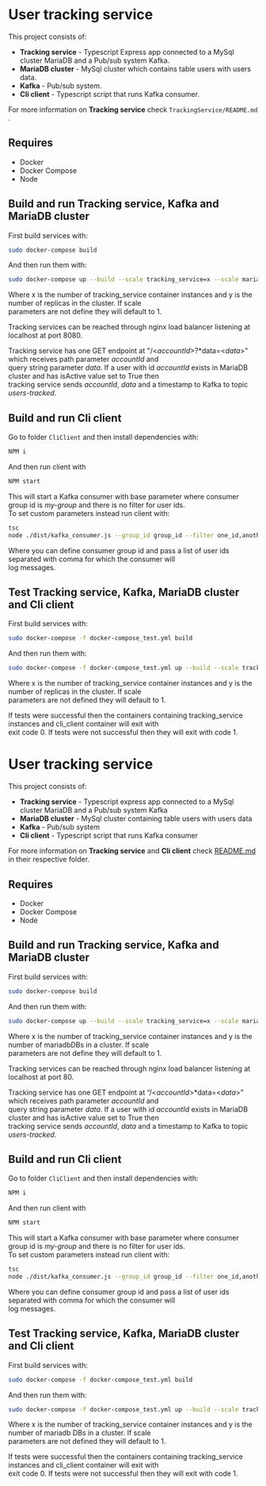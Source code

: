 # User tracking service  
  

This project consists of:  

- **Tracking service** - Typescript Express app connected to a MySql cluster MariaDB and a  Pub/sub system Kafka.
- **MariaDB  cluster** - MySql cluster which contains table users with users data.
- **Kafka** - Pub/sub system.
- **Cli client** - Typescript script that runs Kafka consumer.
  

For more information on **Tracking service** check `TrackingService/README.md` .  
  

## Requires  

- Docker  
- Docker Compose  
- Node  

## Build and run Tracking service, Kafka and MariaDB cluster  
  

First build services with:  

```bash  
sudo docker-compose build  
```  

And then run them with:  

```bash  
sudo docker-compose up --build --scale tracking_service=x --scale mariadb-galera=y  
```  

Where x is the number of tracking_service container instances and y is the number of replicas in the cluster. If scale  
parameters are not define they will default to 1.  
  

Tracking services can be reached through nginx load balancer listening at localhost at port 8080.  
  

Tracking service has one GET endpoint at "/<*accountId*>?*data=<*data*>" which receives path parameter *accountId* and  
query string parameter *data*. If a user with id *accountId* exists in MariaDB cluster and has isActive value set to True then  
tracking service sends *accountId*, *data* and a timestamp to Kafka to topic *users-tracked*.   
  

## Build and run Cli client  

Go to folder `CliClient` and then install dependencies with:  

  ```bash  
NPM i  
```  

And then run client with  

  ```bash  
NPM start  
```  

This will start a Kafka consumer with base parameter where consumer group id is *my-group* and there is no filter for user ids.  
To set custom parameters instead run client with:  

  ```bash  
tsc  
node ./dist/kafka_consumer.js --group_id group_id --filter one_id,anotherid  
```  

Where you can define consumer group id and pass a list of user ids separated with comma for which the consumer will  
log messages.  
  

## Test Tracking service, Kafka, MariaDB cluster and Cli client  
  

First build services with:  

```bash  
sudo docker-compose -f docker-compose_test.yml build  
```  

And then run them with:  

```bash  
sudo docker-compose -f docker-compose_test.yml up --build --scale tracking_service=x --scale mariadb-galera=y  
```  

Where x is the number of tracking_service container instances and y is the number of replicas in the cluster. If scale  
parameters are not defined they will default to 1.  
  

If tests were successful then the containers containing tracking_service instances and cli_client container will exit with  
 exit code 0. If tests were not successful then they will exit with code 1.  

# User tracking service

This project consists of:

-   **Tracking service**  - Typescript express app connected to a MySql cluster MariaDB and a Pub/sub system Kafka
-   **MariaDB cluster**  - MySql cluster containing table users with users data
-   **Kafka**  - Pub/sub system
-   **Cli client**  - Typescript script that runs Kafka consumer

For more information on  **Tracking service**  and  **Cli client**  check  [README.md](http://readme.md/)  in their respective folder.

## Requires

-   Docker
-   Docker Compose
-   Node

## Build and run Tracking service, Kafka and MariaDB cluster

First build services with:

```bash
sudo docker-compose build

```

And then run them with:

```bash
sudo docker-compose up --build --scale tracking_service=x --scale mariadb-galera=y

```

Where x is the number of tracking_service container instances and y is the number of mariadbDBs in a cluster. If scale  
parameters are not define they will default to 1.

Tracking services can be reached through nginx load balancer listening at localhost at port 80.

Tracking service has one GET endpoint at “/<_accountId_>*data=<_data_>” which receives path parameter  _accountId_  and  
query string parameter  _data_. If a user with id  _accountId_  exists in MariaDB cluster and has isActive value set to True then  
tracking service sends  _accountId_,  _data_  and a timestamp to Kafka to topic  _users-tracked_.

## Build and run Cli client

Go to folder  `CliClient`  and then install dependencies with:

```bash
NPM i

```

And then run client with

```bash
NPM start

```

This will start a Kafka consumer with base parameter where consumer group id is  _my-group_  and there is no filter for user ids.  
To set custom parameters instead run client with:

```bash
tsc
node ./dist/kafka_consumer.js --group_id group_id --filter one_id,anotherid

```

Where you can define consumer group id and pass a list of user ids separated with comma for which the consumer will  
log messages.

## Test Tracking service, Kafka, MariaDB cluster and Cli client

First build services with:

```bash
sudo docker-compose -f docker-compose_test.yml build

```

And then run them with:

```bash
sudo docker-compose -f docker-compose_test.yml up --build --scale tracking_service=x --scale mariadb-galera=y

```

Where x is the number of tracking_service container instances and y is the number of mariadb DBs in a cluster. If scale  
parameters are not defined they will default to 1.

If tests were successful then the containers containing tracking_service instances and cli_client container will exit with  
exit code 0. If tests were not successful then they will exit with code 1.
